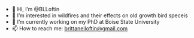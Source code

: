 - 👋 Hi, I’m @BLLoftin
- 👀 I’m interested in wildfires and their effects on old growth bird speceis
- 🌱 I’m currently working on my PhD at Boise State University
- 📫 How to reach me: brittaneiloftin@gmail.com

<!---
BLLoftin/BLLoftin is a ✨ special ✨ repository because its `README.md` (this file) appears on your GitHub profile.
You can click the Preview link to take a look at your changes.
--->
